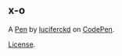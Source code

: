 x-o 
----


A [Pen](https://codepen.io/luciferckd/pen/abPKzjG) by [luciferckd](https://codepen.io/luciferckd) on [CodePen](https://codepen.io).

[License](https://codepen.io/license/pen/abPKzjG).